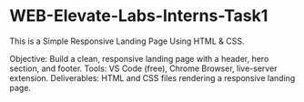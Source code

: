 # WEB-Elevate-Labs-Interns-Task1
This is a Simple Responsive Landing Page Using HTML &amp; CSS.

 Objective: Build a clean, responsive landing page with a header, hero section, and footer.
 Tools: VS Code (free), Chrome Browser, live-server extension.
 Deliverables:  HTML and CSS files rendering a responsive landing page.
